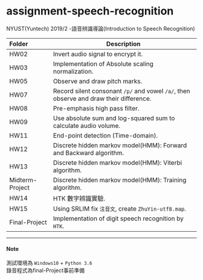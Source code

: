 # assignment-speech-recognition
NYUST(Yuntech) 2019/2 -語音辨識導論(Introduction to Speech Recognition)

|Folder|Description|
|:------|----------|
|HW02|Invert audio signal to encrypt it.|
|HW03|Implementation of Absolute scaling normalization.|
|HW05|Observe and draw pitch marks.|
|HW07|Record silent consonant ```/p/``` and  vowel ```/a/```, then observe and draw their difference.|
|HW08|Pre-emphasis high pass filter.|
|HW09|Use absolute sum and log-squared sum to calculate audio volume.|
|HW11|End-point detection (Time-domain).|
|HW12|Discrete hidden markov model(HMM): Forward and Backward algorithm.|
|HW13|Discrete hidden markov model(HMM): Viterbi algorithm.|
|Midterm-Project|Discrete hidden markov model(HMM): Training  algorithm.|
|HW14|HTK 數字辨識實驗.|
|HW15|Using SRLIM fix ```注音文```, create ```ZhuYin-utf8.map```.|
|Final-Project|Implementation of digit speech recognition by ```HTK```.|

----

#### Note

測試環境為 ```Windows10``` + ```Python 3.6``` \
錄音程式為final-Project事前準備


